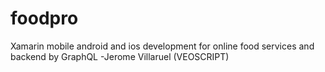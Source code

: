 # foodpro
Xamarin mobile android and ios development for online food services and backend by GraphQL
-Jerome Villaruel (VEOSCRIPT)
